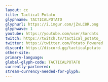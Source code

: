 ```yaml
---
layout: cc
title: Tactical Potato
glyphname: TACTICALPOTATO
glyphurl: https://i.imgur.com/jZvLC8R.png
glyphwave: 1
youtube: https://youtube.com/user/Sordats
twitch: https://twitch.tv/tactical_potato_
twitter: https://twitter.com/Potato_Powered
discord: https://discord.gg/tacticalpotato
other-site: 
primary-language: 
global-glyph-code: TACTICALPOTATO
currently-partnered: 
stream-currency-needed-for-glyph: 
---
```



